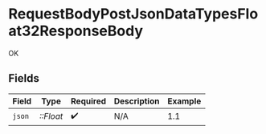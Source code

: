 # RequestBodyPostJsonDataTypesFloat32ResponseBody

OK


## Fields

| Field              | Type               | Required           | Description        | Example            |
| ------------------ | ------------------ | ------------------ | ------------------ | ------------------ |
| `json`             | *::Float*          | :heavy_check_mark: | N/A                | 1.1                |